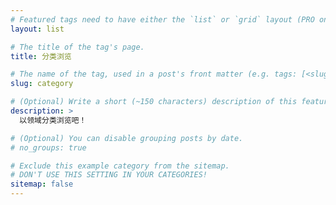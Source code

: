 ```yaml
---
# Featured tags need to have either the `list` or `grid` layout (PRO only).
layout: list

# The title of the tag's page.
title: 分类浏览

# The name of the tag, used in a post's front matter (e.g. tags: [<slug>]).
slug: category

# (Optional) Write a short (~150 characters) description of this featured tag.
description: >
  以领域分类浏览吧！

# (Optional) You can disable grouping posts by date.
# no_groups: true

# Exclude this example category from the sitemap.
# DON'T USE THIS SETTING IN YOUR CATEGORIES!
sitemap: false
---
```

